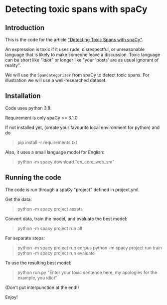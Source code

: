 # Detecting toxic spans with spaCy

## Introduction

This is the code for the article ["Detecting Toxic Spans with spaCy"](https://cees-roele.medium.com/detecting-toxic-spans-with-spacy-c5533786bbf8).

An expression is toxic if it uses rude, disrespectful, or unreasonable language 
that is likely to make someone leave a discussion. Toxic language can be short 
like *"idiot"* or longer like "your 'posts' are as usual ignorant of reality".

We will use the `SpanCategorizer` from spaCy to detect toxic spans. 
For illustration we will use a well-researched dataset.

## Installation

Code uses python 3.8.

Requirement is only spaCy >= 3.1.0

If not installed yet, (create your favourite local environment for python) and do

> pip install -r requirements.txt

Also, it uses a small language model for English:

> python -m spacy download "en_core_web_sm"


## Running the code

The code is run through a spaCy "project" defined in project.yml.

Get the data:

> python -m spacy project assets

Convert data, train the model, and evaluate the best model:

> python -m spacy project run all

For separate steps:
> python -m spacy project run corpus
> python -m spacy project run train
> python -m spacy project run evaluate

To use the resulting best model:

> python run.py "Enter your toxic sentence here, my apologies for the example, you idiot"

(Don't put interpunction at the end!)

Enjoy!